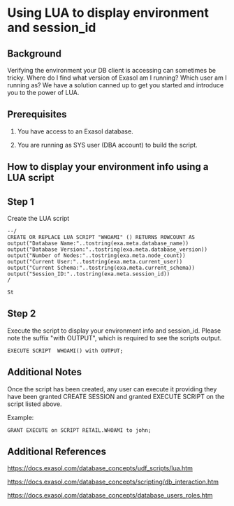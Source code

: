 # Using LUA to display environment and session_id 
## Background

Verifying the environment your DB client is accessing can sometimes be tricky. Where do I find what version of Exasol am I running? Which user am I running as? We have a solution canned up to get you started and introduce you to the power of LUA. 

## Prerequisites

1. You have access to an Exasol database.

2. You are running as SYS user (DBA account) to build the script.

## How to display your environment info using a LUA script

## Step 1

Create the LUA script


```markup
--/
CREATE OR REPLACE LUA SCRIPT "WHOAMI" () RETURNS ROWCOUNT AS
output("Database Name:"..tostring(exa.meta.database_name))
output("Database Version:"..tostring(exa.meta.database_version))
output("Number of Nodes:"..tostring(exa.meta.node_count))
output("Current User:"..tostring(exa.meta.current_user))
output("Current Schema:"..tostring(exa.meta.current_schema))
output("Session_ID:"..tostring(exa.meta.session_id))
/

St
```
## Step 2

Execute the script to display your environment info and session_id. Please note the suffix "with OUTPUT", which is required to see the scripts output.


```markup
EXECUTE SCRIPT  WHOAMI() with OUTPUT;
```
## Additional Notes

Once the script has been created, any user can execute it providing they have been granted CREATE SESSION and granted EXECUTE SCRIPT on the script listed above.

Example:


```markup
GRANT EXECUTE on SCRIPT RETAIL.WHOAMI to john;
```
## Additional References

<https://docs.exasol.com/database_concepts/udf_scripts/lua.htm>

<https://docs.exasol.com/database_concepts/scripting/db_interaction.htm>

<https://docs.exasol.com/database_concepts/database_users_roles.htm>

